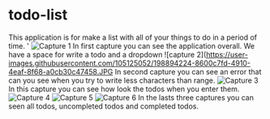 # todo-list 
This application is for make a list with all of your things to do in a period of time. '
![Capture 1](https://user-images.githubusercontent.com/105125052/198894074-c8e5c9e1-bb4d-4ee6-8225-2e0d045c6450.JPG)
In first capture you can see the application overall. We have a space for write a todo and  a dropdown 
![capture 2](https://user-images.githubusercontent.com/105125052/198894224-8600c7fd-4910-4eaf-8f68-a0cb30c47458.JPG
In second capture you can see an error that can you see when you try to write less characters than range.
![Capture 3](https://user-images.githubusercontent.com/105125052/198894079-98a7c791-81e9-45fa-b977-0e2534fcc586.JPG)
In this capture you can see how look the todos when you enter them.
![Capture 4](https://user-images.githubusercontent.com/105125052/198894080-21347373-6125-4e6b-9baf-625b97c4738d.JPG)
![Capture 5](https://user-images.githubusercontent.com/105125052/198894082-78380fea-bb5e-4977-9555-d226c6aba11f.JPG)
![Capture 6](https://user-images.githubusercontent.com/105125052/198894474-0e67a0c0-316d-4463-81cf-333e4516f97c.JPG)
In the lasts three captures you can seen all todos, uncompleted todos and completed todos.
